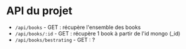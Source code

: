 # API du projet

- `/api/books` - GET : récupère l'ensemble des books
- `/api/books/:id` - GET : récupère 1 book à partir de l'id mongo (\_id)
- `/api/books/bestrating` - GET : ?
